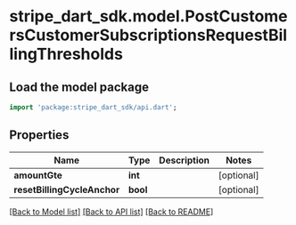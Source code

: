 # stripe_dart_sdk.model.PostCustomersCustomerSubscriptionsRequestBillingThresholds

## Load the model package
```dart
import 'package:stripe_dart_sdk/api.dart';
```

## Properties
Name | Type | Description | Notes
------------ | ------------- | ------------- | -------------
**amountGte** | **int** |  | [optional] 
**resetBillingCycleAnchor** | **bool** |  | [optional] 

[[Back to Model list]](../README.md#documentation-for-models) [[Back to API list]](../README.md#documentation-for-api-endpoints) [[Back to README]](../README.md)


